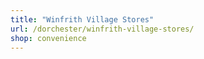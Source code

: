 ```yaml
---
title: "Winfrith Village Stores"
url: /dorchester/winfrith-village-stores/
shop: convenience
---
```

